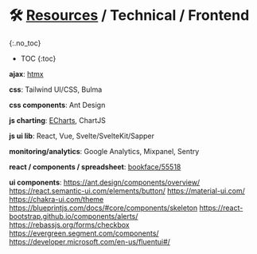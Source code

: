 
# 🛠 [Resources](/stack/) / Technical / Frontend
{:.no_toc}

* TOC
{:toc}


__ajax__: [htmx](https://htmx.org/)

__css__: Tailwind UI/CSS, Bulma

__css components__: Ant Design

__js charting__: 
  [ECharts](https://echarts.apache.org/en/index.html),
  ChartJS 

__js ui lib__: React, Vue, Svelte/SvelteKit/Sapper

__monitoring/analytics__: Google Analytics, Mixpanel, Sentry

__react / components / spreadsheet__: [bookface/55518](https://bookface.ycombinator.com/posts/55518)

__ui components__:
	https://ant.design/components/overview/
	https://react.semantic-ui.com/elements/button/
	https://material-ui.com/
	https://chakra-ui.com/theme
	https://blueprintjs.com/docs/#core/components/skeleton
	https://react-bootstrap.github.io/components/alerts/
	https://rebassjs.org/forms/checkbox
	https://evergreen.segment.com/components/
	https://developer.microsoft.com/en-us/fluentui#/


